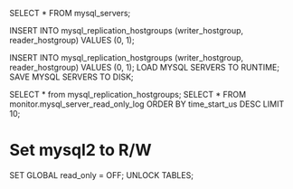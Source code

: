 SELECT * FROM mysql_servers;


INSERT INTO mysql_replication_hostgroups (writer_hostgroup, reader_hostgroup) VALUES (0, 1);


INSERT INTO mysql_replication_hostgroups (writer_hostgroup, reader_hostgroup) VALUES (0, 1);
LOAD MYSQL SERVERS TO RUNTIME;
SAVE MYSQL SERVERS TO DISK;

SELECT * from mysql_replication_hostgroups;
SELECT * FROM monitor.mysql_server_read_only_log ORDER BY time_start_us DESC LIMIT 10;


# Set mysql2 to R/W
SET GLOBAL read_only = OFF;
UNLOCK TABLES;

